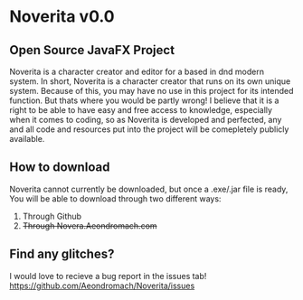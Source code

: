 # Noverita v0.0
## Open Source JavaFX Project
Noverita is a character creator and editor for a based in dnd modern system. In short, Noverita is a character creator that runs on its own unique system. Because of this, you may have no use in this project for its intended function. But thats where you would be partly wrong! I believe that it is a right to be able to have easy and free access to knowledge, especially when it comes to coding, so as Noverita is developed and perfected, any and all code and resources put into the project will be comepletely publicly available.
## How to download
Noverita cannot currently be downloaded, but once a .exe/.jar file is ready, You will be able to download through two different ways:
1. Through Github
2. ~~Through Novera.Aeondromach.com~~
## Find any glitches?
I would love to recieve a bug report in the issues tab!
https://github.com/Aeondromach/Noverita/issues